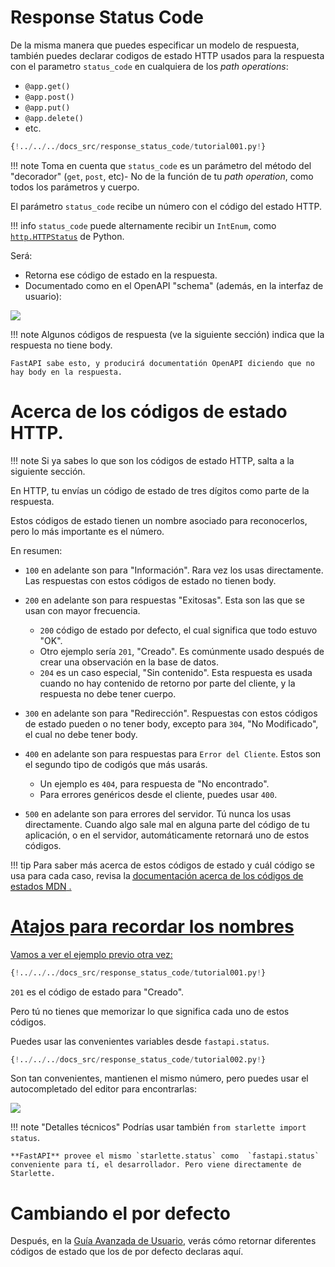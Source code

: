 # Response Status Code

De la misma manera que puedes especificar un modelo de respuesta, también puedes declarar codigos de estado HTTP
usados para la respuesta con el parametro `status_code` en cualquiera de los *path operations*:

- `@app.get()`
- `@app.post()`
- `@app.put()`
- `@app.delete()`
- etc.

```Python hl_lines="6"
{!../../../docs_src/response_status_code/tutorial001.py!}
```

!!! note
    Toma en cuenta que `status_code` es un parámetro del método del "decorador" (`get`, `post`, etc)-
No de la función de tu *path operation*, como todos los parámetros y cuerpo.


El parámetro `status_code` recibe un número con el código del estado HTTP.

!!! info
   `status_code` puede alternamente recibir un `IntEnum`, como <a href="https://docs.python.org/3/library/http.html#http.HTTPStatus" class="external-link" target="_blank">`http.HTTPStatus`</a> de Python.

Será:

- Retorna ese código de estado en la respuesta.
- Documentado como en el OpenAPI "schema" (además, en la interfaz de usuario):

<img src="../../../en/docs/img/tutorial/response-status-code/image01.png">


!!! note
    Algunos códigos de respuesta (ve la siguiente sección) indica que la respuesta no tiene body.

```
FastAPI sabe esto, y producirá documentatión OpenAPI diciendo que no hay body en la respuesta.
```

# Acerca de los códigos de estado HTTP.

!!! note
    Si ya sabes lo que son los códigos de estado HTTP, salta a la siguiente sección.

En HTTP, tu envías un código de estado de tres dígitos como parte de la respuesta.

Estos códigos de estado tienen un nombre asociado para reconocerlos, pero lo más importante es el número.

En resumen:

 - `100` en adelante son para "Información". Rara vez los usas directamente. Las respuestas con estos códigos de estado no tienen body.
 - `200` en adelante son para respuestas "Exitosas". Esta son las que se usan con mayor frecuencia.
      - `200` código  de estado por defecto, el cual significa que todo estuvo "OK".
      - Otro ejemplo sería `201`, "Creado". Es comúnmente usado después de crear una observación en la base de datos.
      - `204` es un caso especial, "Sin contenido". Esta respuesta es usada cuando no hay contenido de retorno por parte del cliente,
      y la respuesta no debe tener cuerpo.

- `300` en adelante son para "Redirección". Respuestas con estos códigos de estado pueden o no tener body, excepto para `304`, "No Modificado",
  el cual no debe tener body.

- `400` en adelante son para respuestas para `Error del Cliente`. Estos son el segundo tipo de codigós que más usarás.
     - Un ejemplo es `404`, para respuesta de "No encontrado".
     - Para errores genéricos desde el cliente, puedes usar `400`.

- `500` en adelante son para errores del servidor. Tú nunca los usas directamente. Cuando algo sale mal en alguna parte del código de tu aplicación,
  o en el servidor, automáticamente retornará uno de estos códigos.

!!! tip
    Para saber más acerca de estos códigos de estado y cuál código se usa para cada caso, revisa la
<a href="https://developer.mozilla.org/en-US/docs/Web/HTTP/Status" class="external-link" target="_blank"><abbr title="Mozilla Developer Network"> documentación acerca de los códigos de estados MDN</abbr> .

# Atajos para recordar los nombres

Vamos a ver el ejemplo previo otra vez:

```Python hl_lines="6"
{!../../../docs_src/response_status_code/tutorial001.py!}
```

`201` es el código de estado para "Creado".

Pero tú no tienes que memorizar lo que significa cada uno de estos códigos.

Puedes usar las convenientes variables desde `fastapi.status`.

```Python hl_lines="6"
{!../../../docs_src/response_status_code/tutorial002.py!}
```

Son tan convenientes, mantienen el mismo número, pero puedes usar el autocompletado del editor para encontrarlas:

<img src="../../../en/docs/img/tutorial/response-status-code/image02.png">

!!! note "Detalles técnicos"
    Podrías usar también `from starlette import status`.


```
**FastAPI** provee el mismo `starlette.status` como  `fastapi.status`  conveniente para tí, el desarrollador. Pero viene directamente de Starlette.
```

# Cambiando el por defecto

Después, en la [Guía Avanzada de Usuario](https://github.com/carlosm27/fastapi/blob/master/docs/en/docs/advanced/response-change-status-code.md), verás cómo retornar diferentes códigos de estado que los de por defecto declaras aquí.
